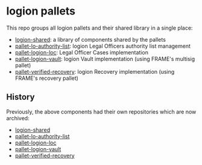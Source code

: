 # logion pallets

This repo groups all logion pallets and their shared library in a single place:

- [logion-shared](https://github.com/logion-network/logion-pallets/blob/main/logion-shared/README.md): a library of components shared by the pallets
- [pallet-lo-authority-list](https://github.com/logion-network/logion-pallets/blob/main/pallet-lo-authority-list/README.md): logion Legal Officers authority list management
- [pallet-logion-loc](https://github.com/logion-network/logion-pallets/blob/main/pallet-logion-loc/README.md): Legal Officer Cases implementation
- [pallet-logion-vault](https://github.com/logion-network/logion-pallets/blob/main/pallet-logion-vault/README.md): logion Vault implementation (using FRAME's multisig pallet)
- [pallet-verified-recovery](https://github.com/logion-network/logion-pallets/blob/main/pallet-verified-recovery/README.md): logion Recovery implementation (using FRAME's recovery pallet)

## History

Previously, the above components had their own repositories which are now archived:

- [logion-shared](https://github.com/logion-network/logion-shared)
- [pallet-lo-authority-list](https://github.com/logion-network/pallet-lo-authority-list)
- [pallet-logion-loc](https://github.com/logion-network/pallet-logion-loc)
- [pallet-logion-vault](https://github.com/logion-network/pallet-logion-vault)
- [pallet-verified-recovery](https://github.com/logion-network/pallet-verified-recovery)
